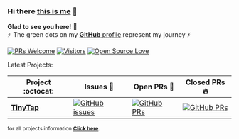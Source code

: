 
### Hi there  [this is me](https://github.com/send2moran/send2moran/blob/master/ABOUT.md)  👋
**Glad to see you here!** :star_struck: <br> ⚡ The green dots on my [**GitHub** profile](https://github.com/send2moran?tab=repositories) represent my journey ⚡



[![PRs Welcome](https://img.shields.io/badge/PRs-welcome-brightgreen.svg?style=flat&logo=github)](https://github.com/send2moran) [![Visitors](https://visitor-badge.glitch.me/badge?page_id=send2moran.visitor-badge)](https://github.com/send2moran) [![Open Source Love](https://badges.frapsoft.com/os/v2/open-source.svg?v=103)](https://github.com/send2moran)


Latest Projects:

|      Project :octocat:   |     Issues :bug:   | Open PRs :bell:  | Closed PRs :fire:  |
|-------------|-------------------|---|---|
| [**TinyTap**](https://github.com/send2moran/TinyTap-Home-Assignment) | [![GitHub issues](https://img.shields.io/github/issues/send2moran/TinyTap-Home-Assignment?color=green&logo=github&style=flat)](https://github.com/send2moran/TinyTap-Home-Assignment/issues) | [![GitHub PRs](https://img.shields.io/github/issues-pr/send2moran/TinyTap-Home-Assignment?style=flat&logo=github)](https://github.com/send2moran/TinyTap-Home-Assignment/pulls)  | [![GitHub PRs](https://img.shields.io/github/issues-pr-closed/send2moran/TinyTap-Home-Assignment?style=flat&color=critical&logo=github)](https://github.com/send2moran/TinyTap-Home-Assignment/pulls?q=is%3Apr+is%3Aclosed)  |
<sup>for all projects information **[Click here](https://github.com/send2moran/send2moran/blob/master/PROJECTS.md)**.</sup>


